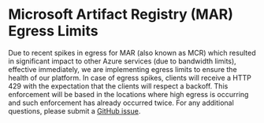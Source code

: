 # Microsoft Artifact Registry (MAR) Egress Limits

Due to recent spikes in egress for MAR (also known as MCR) which resulted in significant impact to other Azure services (due to bandwidth limits), effective immediately, we are implementing egress limits to ensure the health of our platform. In case of egress spikes, clients will receive a HTTP 429 with the expectation that the clients will respect a backoff. This enforcement will be based in the locations where high egress is occurring and such enforcement has already occurred twice. For any additional questions, please submit a [GitHub issue](https://github.com/microsoft/containerregistry/issues).